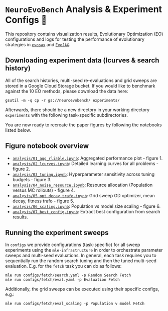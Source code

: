 # `NeuroEvoBench` Analysis & Experiment Configs 🐢

This repository contains visualization results, Evolutionary Optimization (EO) configurations and logs for testing the performance of evolutionary strategies in [`evosax`](https://github.com/RobertTLange/evosax/) and [`EvoJAX`](https://github.com/google/evojax).

## Downloading experiment data (lcurves & search history)

All of the search histories, multi-seed re-evaluations and grid sweeps are stored in a Google Cloud Storage bucket. If you would like to benchmark against the 10 EO methods, please download the data here:

```
gsutil -m -q cp -r gs://neuroevobench/ experiments/
```

Afterwards, there should be a new directory in your working directory `experiments` with the following task-specific subdirectories.

You are now ready to recreate the paper figures by following the notebooks listed below.

## Figure notebook overview

- [`analysis/01_agg_rliable.ipynb`](analysis/01_agg_rliable.ipynb): Aggregated performance plot - figure 1.
- [`analysis/02_lcurves.ipynb`](analysis/02_lcurves.ipynb): Detailed learning curves for all problems - figure 2.
- [`analysis/03_tuning.ipynb`](analysis/03_tuning.ipynb): Hyperparameter sensitivity across tuning budgets - figure 3.
- [`analysis/04_noise_resource.ipynb`](analysis/04_noise_resource.ipynb): Resource allocation (Population versus MC rollouts) - figure 4.
- [`analysis/05_opt_decay_trafo.ipynb`](analysis/05_opt_decay_trafo.ipynb): Grid sweep GD optimizer, mean decay, fitness trafo - figure 5.
- [`analysis/06_scaling.ipynb`](analysis/06_scaling.ipynb): Population vs model size scaling - figure 6.
- [`analysis/07_best_config.ipynb`](analysis/07_best_config.ipynb): Extract best configuration from search results.

## Running the experiment sweeps

In `configs` we provide configurations (task-specific) for all sweep experiments using the `mle-infrastructure` in order to orchestrate parameter sweeps and multi-seed evaluations. In general, each task requires you to sequentially run the random search tuning and then the tuned multi-seed evaluation. E.g. for the `fetch` task you can do as follows:

```
mle run configs/fetch/search.yaml -p Random Search Fetch
mle run configs/fetch/eval.yaml -p Evaluation Fetch
```

Additionally, the grid sweeps can be executed using their specific configs, e.g.:

```
mle run configs/fetch/eval_scaling -p Population v model Fetch
```